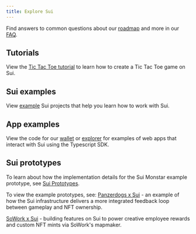```yaml
---
title: Explore Sui
---
```


Find answers to common questions about our [roadmap](https://github.com/MystenLabs/sui/blob/main/DEVX_ROADMAP.md) and more in our [FAQ](../contribute/faq.md).

## Tutorials

View the [Tic Tac Toe tutorial](../explore/tutorials.md) to learn how to create a Tic Tac Toe game on Sui.

## Sui examples

View [example](../explore/examples.md) Sui projects that help you learn how to work with Sui.

## App examples

View the code for our [wallet](https://github.com/MystenLabs/sui/tree/main/apps/wallet) or [explorer](https://github.com/MystenLabs/sui/tree/main/apps/explorer) for examples of web apps that interact with Sui using the Typescript SDK.

## Sui prototypes

To learn about how the implementation details for the Sui Monstar example prototype, see [Sui Prototypes](../explore/prototypes.md).

To view the example prototypes, see:
[Panzerdogs x Sui](../explore/panzerdogs.md) - an example of how the Sui infrastructure delivers a more integrated feedback loop between gameplay and NFT ownership.

[SoWork x Sui](../explore/sowork.md) - building features on Sui to power creative employee rewards and custom NFT mints via SoWork's mapmaker.

